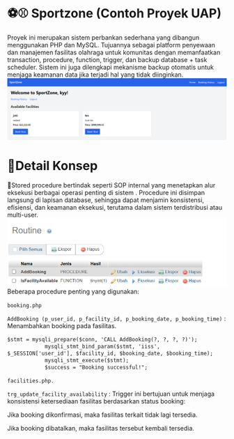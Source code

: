 # ⚽⚾ Sportzone (Contoh Proyek UAP)
Proyek ini merupakan sistem perbankan sederhana yang dibangun menggunakan PHP dan MySQL. Tujuannya sebagai platform penyewaan dan manajemen fasilitas olahraga untuk komunitas dengan memanfaatkan transaction, procedure, function, trigger, dan backup database + task scheduler. Sistem ini juga dilengkapi mekanisme backup otomatis untuk menjaga keamanan data jika terjadi hal yang tidak diinginkan.
<img src="https://github.com/slabkim/sportzone/blob/main/imgAset/dashboard.png" >

<h1>📌Detail Konsep</h1>
👣Stored procedure bertindak seperti SOP internal yang menetapkan alur eksekusi berbagai operasi penting di sistem . Procedure ini disimpan langsung di lapisan database, sehingga dapat menjamin konsistensi, efisiensi, dan keamanan eksekusi, terutama dalam sistem terdistribusi atau multi-user.
<img src="https://github.com/slabkim/sportzone/blob/main/imgAset/routine.png" >
Beberapa procedure penting yang digunakan:

`booking.php`


`AddBooking (p_user_id, p_facility_id, p_booking_date, p_booking_time)` : Menambahkan booking pada fasilitas.

```
$stmt = mysqli_prepare($conn, 'CALL AddBooking(?, ?, ?, ?)');
            mysqli_stmt_bind_param($stmt, 'iiss', $_SESSION['user_id'], $facility_id, $booking_date, $booking_time);
            mysqli_stmt_execute($stmt);
            $success = "Booking successful!";
```


`facilities.php.`

`trg_update_facility_availability` : Trigger ini bertujuan untuk menjaga konsistensi ketersediaan fasilitas berdasarkan status booking:

Jika booking dikonfirmasi, maka fasilitas terkait tidak lagi tersedia.

Jika booking dibatalkan, maka fasilitas tersebut kembali tersedia.
